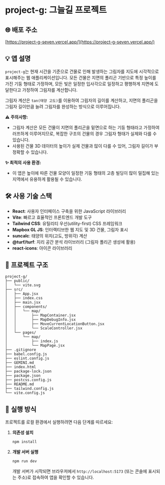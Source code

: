 # project-g: 그늘길 프로젝트

## 🌐 배포 주소

[https://project-g-seven.vercel.app/](https://project-g-seven.vercel.app/)

## 💡 앱 설명

`project-g`는 현재 시간을 기준으로 건물로 인해 발생하는 그림자를 지도에 시각적으로 표시해주는 웹 애플리케이션입니다. 모든 건물은 지면의 폴리곤 기반으로 특정 높이를 가진 기둥 형태로 가정하며, 모든 빛은 일정한 입사각으로 일정하고 평행하게 지면에 도달한다고 가정하여 그림자를 계산합니다.

그림자 계산은 `tan(태양 고도)`를 이용하여 그림자의 길이를 계산하고, 지면의 폴리곤을 그림자 길이만큼 늘려 그림자를 완성하는 방식으로 이루어집니다.

**⚠️ 주의사항:**

- 그림자 계산은 모든 건물이 지면의 폴리곤을 밑면으로 하는 기둥 형태라고 가정하여 러프하게 이루어지므로, 복잡한 구조의 건물의 경우 그림자 형태가 실제와 다를 수 있습니다.
- 사용된 건물 3D 데이터의 높이가 실제 건물과 많이 다를 수 있어, 그림자 길이가 부정확할 수 있습니다.

**✨ 최적의 사용 환경:**

- 이 앱은 높이에 따른 건물 모양이 일정한 기둥 형태의 고층 빌딩이 많이 밀집해 있는 지역에서 유용하게 활용될 수 있습니다.

## 🛠️ 사용 기술 스택

- **React**: 사용자 인터페이스 구축을 위한 JavaScript 라이브러리
- **Vite**: 빠르고 효율적인 프론트엔드 개발 도구
- **Tailwind CSS**: 유틸리티 우선(utility-first) CSS 프레임워크
- **Mapbox GL JS**: 인터랙티브한 웹 지도 및 3D 건물, 그림자 표시
- **suncalc**: 태양의 위치(고도, 방위각) 계산
- **@turf/turf**: 지리 공간 분석 라이브러리 (그림자 폴리곤 생성에 활용)
- **react-icons**: 아이콘 라이브러리

## 📂 프로젝트 구조

```
project-g/
├── public/
│   └── vite.svg
├── src/
│   ├── App.jsx
│   ├── index.css
│   ├── main.jsx
│   ├── components/
│   │   └── map/
│   │       ├── MapContainer.jsx
│   │       ├── MapDebugInfo.jsx
│   │       ├── MoveCurrentLocationButton.jsx
│   │       └── ScaleController.jsx
│   └── pages/
│       └── map/
│           ├── index.js
│           └── MapPage.jsx
├── .gitignore
├── babel.config.js
├── eslint.config.js
├── GEMINI.md
├── index.html
├── package-lock.json
├── package.json
├── postcss.config.js
├── README.md
├── tailwind.config.js
└── vite.config.js
```

## 🚀 실행 방식

프로젝트를 로컬 환경에서 실행하려면 다음 단계를 따르세요:

1.  **의존성 설치**

    ```bash
    npm install
    ```

2.  **개발 서버 실행**

    ```bash
    npm run dev
    ```

    개발 서버가 시작되면 브라우저에서 `http://localhost:5173` (또는 콘솔에 표시되는 주소)로 접속하여 앱을 확인할 수 있습니다.
